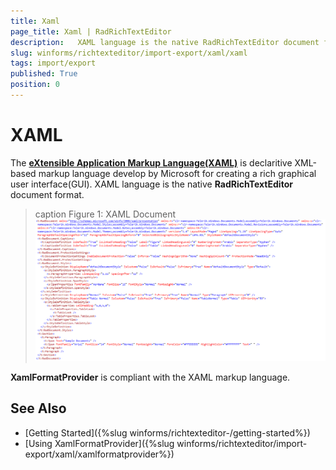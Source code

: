 ```yaml
---
title: Xaml
page_title: Xaml | RadRichTextEditor
description:   XAML language is the native RadRichTextEditor document format.
slug: winforms/richtexteditor/import-export/xaml/xaml
tags: import/export
published: True
position: 0
---
```



# XAML

The __[eXtensible Application Markup Language(XAML)](https://en.wikipedia.org/wiki/Extensible_Application_Markup_Language)__ is declaritive XML-based markup language develop by Microsoft for creating a rich graphical user interface(GUI). XAML language is the native __RadRichTextEditor__ document format.

>caption Figure 1: XAML Document
![XAML sample](images/RadRichTextBox_Formats_And_Conversion_XAML_01.PNG)

__XamlFormatProvider__  is compliant with the XAML markup language.

## See Also

 * [Getting Started]({%slug winforms/richtexteditor-/getting-started%})
 * [Using XamlFormatProvider]({%slug winforms/richtexteditor/import-export/xaml/xamlformatprovider%})